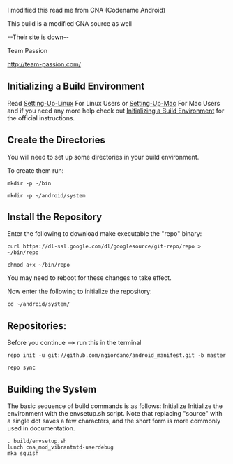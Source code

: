 I modified this read me from CNA (Codename Android)

This build is a modified CNA source as well
    
--Their site is down--

Team Passion

http://team-passion.com/

Initializing a Build Environment
--------------------------

Read [Setting-Up-Linux](https://github.com/ngiordano/android_manifest/blob/master/Setting-Up-Linux.mkdn) For Linux Users or [Setting-Up-Mac](https://github.com/ngiordano/android_manifest/blob/master/Setting-Up-Mac.mkdn) For Mac Users and if you need any more help check out [Initializing a Build Environment](http://source.android.com/source/initializing.html) for the official instructions.


Create the Directories
----------------------

You will need to set up some directories in your build environment.

To create them run:

    mkdir -p ~/bin 

    mkdir -p ~/android/system 


Install the Repository
----------------------

Enter the following to download make executable the "repo" binary:

    curl https://dl-ssl.google.com/dl/googlesource/git-repo/repo > ~/bin/repo

    chmod a+x ~/bin/repo

You may need to reboot for these changes to take effect. 


Now enter the following to initialize the repository:

    cd ~/android/system/ 

Repositories:
---------------

Before you continue --> run this in the terminal

    repo init -u git://github.com/ngiordano/android_manifest.git -b master

    repo sync


Building the System
---------------

The basic sequence of build commands is as follows:
Initialize
Initialize the environment with the envsetup.sh script. Note that replacing "source" with a single dot saves a few characters, and the short form is more commonly used in documentation.


    . build/envsetup.sh
    lunch cna_mod_vibrantmtd-userdebug
    mka squish
